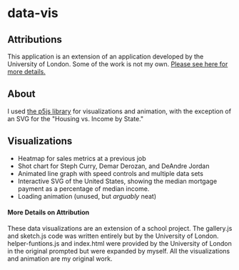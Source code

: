# data-vis
## Attributions
This application is an extension of an application developed by the University of London. Some of the work is not my own. [Please see here for more details.](#more-details-on-attribution) 

## About
I used [the p5js library](https://p5js.org/) for visualizations and animation, with the exception of an SVG for the "Housing vs. Income by State."

## Visualizations
- Heatmap for sales metrics at a previous job
- Shot chart for Steph Curry, Demar Derozan, and DeAndre Jordan
- Animated line graph with speed controls and multiple data sets
- Interactive SVG of the United States, showing the median mortgage payment as a percentage of median income.
- Loading animation (unused, but *arguably* neat)

#### More Details on Attribution
These data visualizations are an extension of a school project. The gallery.js and sketch.js code was written entirely but by the University of London. helper-funtions.js and index.html were provided by the University of London in the original prompted but were expanded by myself. All the visualizations and animation are my original work.
